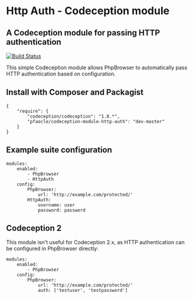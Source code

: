 Http Auth - Codeception module
===

## A Codeception module for passing HTTP authentication

[![Build Status](https://travis-ci.org/ixis/codeception-module-http-auth.svg?branch=master)](https://travis-ci.org/ixis/codeception-module-http-auth)

This simple Codeception module allows PhpBrowser to automatically pass HTTP authentication based on configuration.


## Install with Composer and Packagist

    {
        "require": {
            "codeception/codeception": "1.8.*",
            "pfaocle/codeception-module-http-auth": "dev-master"
        }
    }


## Example suite configuration

    modules:
        enabled:
            - PhpBrowser
            - HttpAuth
        config:
            PhpBrowser:
                url: 'http://example.com/protected/'
            HttpAuth:
                username: user
                password: password


## Codeception 2

This module isn't useful for Codeception 2.x, as HTTP authentication can be configured in PhpBrowser directly:

    modules:
        enabled:
            - PhpBrowser
        config:
            PhpBrowser:
                url: 'http://example.com/protected/'
                auth: ['testuser', 'testpassword']
